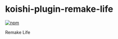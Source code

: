 # koishi-plugin-remake-life

[![npm](https://img.shields.io/npm/v/koishi-plugin-remake-life?style=flat-square)](https://www.npmjs.com/package/koishi-plugin-remake-life)

Remake Life

